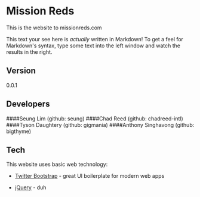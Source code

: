 Mission Reds  
=========

This is the website to missionreds.com

This text your see here is *actually* written in Markdown! To get a feel for Markdown's syntax, type some text into the left window and watch the results in the right.  

Version
-

0.0.1

Developers
-----------
####Seung Lim 
(github: seung)
####Chad Reed 
(github: chadreed-intl)
####Tyson Daughtery
(github: gigmania)
####Anthony Singhavong 
(github: bigthyme)

Tech
-----------
This website uses basic web technology:

* [Twitter Bootstrap] - great UI boilerplate for modern web apps
* [jQuery] - duh 


  [john gruber]: http://daringfireball.net/
  [@thomasfuchs]: http://twitter.com/thomasfuchs
  [1]: http://daringfireball.net/projects/markdown/
  [showdown]: https://github.com/coreyti/showdown
  [ace editor]: http://ace.ajax.org
  [node.js]: http://nodejs.org
  [Twitter Bootstrap]: http://twitter.github.com/bootstrap/
  [keymaster.js]: https://github.com/madrobby/keymaster
  [jQuery]: http://jquery.com  
  [@tjholowaychuk]: http://twitter.com/tjholowaychuk
  [express]: http://expressjs.com
